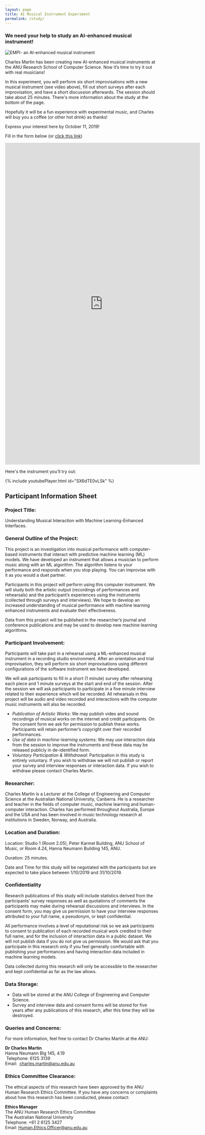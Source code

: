```yaml
---
layout: page
title: AI Musical Instrument Experiment
permalink: /study/
---
```


### We need your help to study an AI-enhanced musical instrument!

![EMPI- an AI-enhanced musical instrument]({{site.baseurl}}/assets/images/research/empi-v3.jpg)

Charles Martin has been creating new AI-enhanced musical instruments at the ANU Research School of Computer Science. Now it’s time to try it out with real musicians!

In this experiment, you will perform six short improvisations with a new musical instrument (see video above), fill out short surveys after each improvisation, and have a short discussion afterwards. The session should take about 25 minutes. There's more information about the study at the bottom of the page.

Hopefully it will be a fun experience with experimental music, and Charles will buy you a coffee (or other hot drink) as thanks!

Express your interest here by October 11, 2019!

Fill in the form below (or [click this link](https://forms.gle/bnTxLdEHc5kndfHY6))

<iframe src="https://docs.google.com/forms/d/e/1FAIpQLSeOLzqGdAVUT7pn9OMYwK5Fpks40z86QPevrTTJduKRyiHluA/viewform?embedded=true" width="640" height="1056" frameborder="0" marginheight="0" marginwidth="0">Loading…</iframe>

Here's the instrument you'll try out:

{% include youtubePlayer.html id="SX6dTE0vLSk" %}

<!-- https://youtu.be/SX6dTE0vLSk -->

## Participant Information Sheet

### Project Title:

Understanding Musical Interaction with Machine Learning-Enhanced Interfaces.

### General Outline of the Project:

This project is an investigation into musical performance with computer-based instruments that interact with predictive machine learning (ML) models. We have developed an instrument that allows a musician to perform music along with an ML algorithm. The algorithm listens to your performance and responds when you stop playing. You can improvise with it as you would a duet partner.

Participants in this project will perform using this computer instrument. We will study both the artistic output (recordings of performances and rehearsals) and the participant’s experiences using the instruments (collected through surveys and interviews). We hope to develop an increased understanding of musical performance with machine learning enhanced instruments and evaluate their effectiveness.

Data from this project will be published in the researcher’s journal and conference publications and may be used to develop new machine learning algorithms.

### Participant Involvement:

Participants will take part in a rehearsal using a ML-enhanced musical instrument in a recording studio environment. After an orientation and trial improvisation, they will perform six short improvisations using different configurations of the software instrument we have developed.

We will ask participants to fill in a short (1 minute) survey after rehearsing each piece and 1 minute surveys at the start and end of the session. After the session we will ask participants to participate in a five minute interview related to their experience which will be recorded. All rehearsals in this project will be audio and video recorded and interactions with the computer music instruments will also be recorded.

- _Publication of Artistic Works_: We may publish video and sound recordings of musical works on the internet and credit participants. On the consent form we ask for permission to publish these works. Participants will retain performer’s copyright over their recorded performances.
- _Use of data in machine-learning systems_: We may use interaction data from the session to improve the instruments and these data may be released publicly in de-identified form.
- _Voluntary Participation & Withdrawal_: Participation in this study is entirely voluntary. If you wish to withdraw we will not publish or report your survey and interview responses or interaction data. If you wish to withdraw please contact Charles Martin.

### Researcher:

Charles Martin is a Lecturer at the College of Engineering and Computer Science at the Australian National University, Canberra. He is a researcher and teacher in the fields of computer music, machine learning and human-computer interaction. Charles has performed throughout Australia, Europe and the USA and has been involved in music technology research at institutions in Sweden, Norway, and Australia.

### Location and Duration:


Location: Studio 1 (Room 2.05), Peter Karmel Building, ANU School of Music, or Room 4.24, Hanna Neumann Building 145, ANU.

Duration: 25 minutes.

Date and Time for this study will be negotiated with the participants but are expected to take place between 1/10/2019 and 31/10/2019.

### Confidentiality

Research publications of this study will include statistics derived from the participants’ survey responses as well as quotations of comments the participants may make during rehearsal discussions and interviews. In the consent form, you may give us permission to have your interview responses attributed to your full name, a pseudonym, or kept confidential.

All performance involves a level of reputational risk so we ask participants to consent to publication of each recorded musical work credited to their full name, and for the inclusion of interaction data in a public dataset. We will not publish data if you do not give us permission. We would ask that you participate in this research only if you feel generally comfortable with publishing your performances and having interaction data included in machine learning models.

Data collected during this research will only be accessible to the researcher and kept confidential as far as the law allows.

### Data Storage:

- Data will be stored at the ANU College of Engineering and Computer Science.
- Survey and interview data and consent forms will be stored for five years after any publications of this research, after this time they will be destroyed.

### Queries and Concerns:

For more information, feel free to contact Dr Charles Martin at the ANU:

**Dr Charles Martin ** <br />
Hanna Neumann Blg 145, 4.19<br />
 Telephone: 6125 3139<br />
Email:  charles.martin@anu.edu.au

### Ethics Committee Clearance:

The ethical aspects of this research have been approved by the ANU Human Research Ethics Committee. If you have any concerns or complaints about how this research has been conducted, please contact:

**Ethics Manager **<br />
The ANU Human Research Ethics Committee <br />
The Australian National University <br />
Telephone: +61 2 6125 3427 <br />
Email: Human.Ethics.Officer@anu.edu.au
